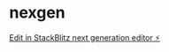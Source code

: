 # nexgen

[Edit in StackBlitz next generation editor ⚡️](https://stackblitz.com/~/github.com/Ganeshc121207/nexgen)